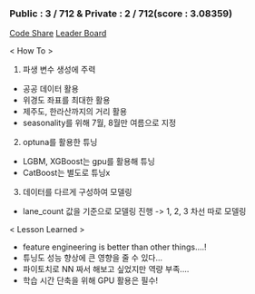 ### Public : 3 / 712 & Private : 2 / 712(score : 3.08359)

[Code Share](https://dacon.io/competitions/official/235985/codeshare/7038?page=1&dtype=recent&fType=)
[Leader Board](https://dacon.io/competitions/official/235985/leaderboard)


< How To >
1. 파생 변수 생성에 주력
- 공공 데이터 활용
- 위경도 좌표를 최대한 활용
- 제주도, 한라산까지의 거리 활용
- seasonality를 위해 7월, 8월만 여름으로 지정

2. optuna를 활용한 튜닝
- LGBM, XGBoost는 gpu를 활용해 튜닝
- CatBoost는 별도로 튜닝x

3. 데이터를 다르게 구성하여 모델링
- lane_count 값을 기준으로 모델링 진행 -> 1, 2, 3 차선 따로 모델링

< Lesson Learned >
- feature engineering is better than other things....!
- 튜닝도 성능 향상에 큰 영향을 줄 수 있다...
- 파이토치로 NN 짜서 해보고 싶었지만 역량 부족....
- 학습 시간 단축을 위해 GPU 활용은 필수!

